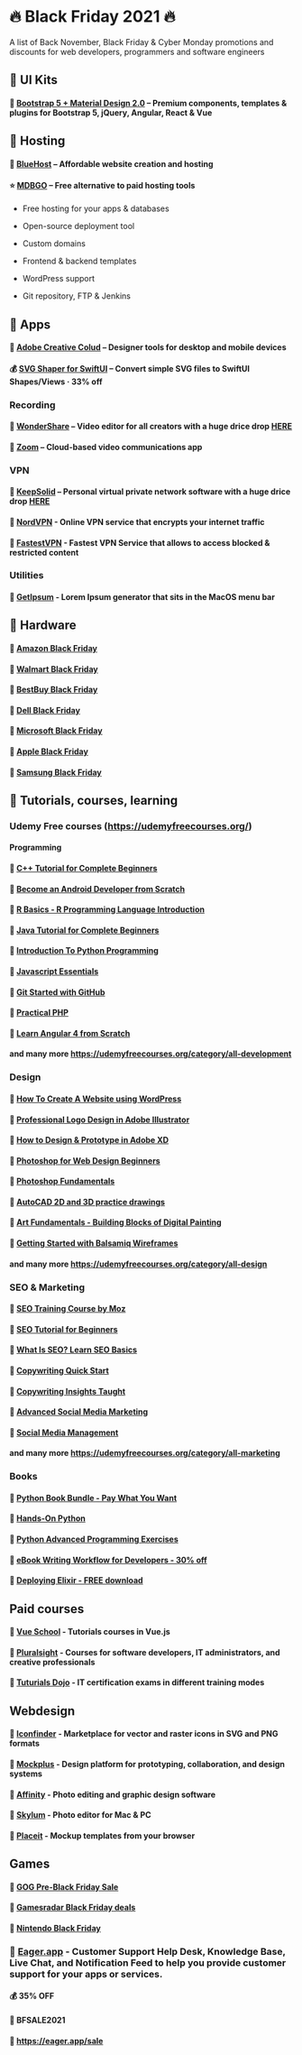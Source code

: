 
# 🔥 Black Friday 2021 🔥
A list of Back November, Black Friday & Cyber Monday promotions and discounts for web developers, programmers and software engineers


## 🛒 UI Kits

#### 💸 [Bootstrap 5 + Material Design 2.0](https://mdbootstrap.com/bf/sale/) – Premium components, templates & plugins for Bootstrap 5, jQuery, Angular, React & Vue

## 🛒 Hosting

#### 💸 [BlueHost](https://www.bluehost.com/) – Affordable website creation and hosting

#### ⭐ [MDBGO](https://mdbgo.com/) – Free alternative to paid hosting tools

 -  Free hosting for your apps & databases

 -  Open-source deployment tool

 -  Custom domains

 -  Frontend & backend templates

 -  WordPress support

 -  Git repository, FTP & Jenkins

 
## 🛒 Apps

#### 💸 [Adobe Creative Colud](https://www.adobe.com/creativecloud.html) – Designer tools for desktop and mobile devices

#### 💰 [SVG Shaper for SwiftUI](https://apps.apple.com/us/app/svg-shaper-for-swiftui/id1566140414) – Convert simple SVG files to SwiftUI Shapes/Views · 33% off

### Recording

#### 💸 [WonderShare](https://www.wondershare.net/shop/) – Video editor for all creators with a huge drice drop [HERE](https://stacksocial.com/sales/wondershare-democreator-for-mac)

#### 💸 [Zoom](https://zoom.us/billing/campaign?coupon=21BLACKFRIDAY30) – Cloud-based video communications app

### VPN

#### 💸 [KeepSolid](https://www.keepsolid.com/goals/lifetime-deal) – Personal virtual private network software with a huge drice drop [HERE](https://stacksocial.com/sales/vpn-unlimited-lifetime-subscription)

#### 💸 [NordVPN](https://nordvpn.com/) - Online VPN service that encrypts your internet traffic

#### 💸 [FastestVPN](https://fastestvpn.com/vpn-deals) - Fastest VPN Service that allows to access blocked & restricted content

### Utilities

#### 💸 [GetIpsum](https://apps.apple.com/app/getipsum/id1580281319) - Lorem Ipsum generator that sits in the MacOS menu bar

## 🛒 Hardware

#### 💸 [Amazon Black Friday](https://www.amazon.com/events/earlyblackfriday/)

#### 💸 [Walmart Black Friday](https://www.walmart.com/shop/deals/)

#### 💸 [BestBuy Black Friday](https://www.bestbuy.com/site/electronics/black-friday/pcmcat225600050002.c)

#### 💸 [Dell Black Friday](https://deals.dell.com/en-us)

#### 💸 [Microsoft Black Friday](https://www.microsoft.com/en-us/)

#### 💸 [Apple Black Friday](https://www.apple.com/shop/gifts/shopping-event)

#### 💸 [Samsung Black Friday](https://www.samsung.com/us/shop/all-deals/)


## 🛒 Tutorials, courses, learning

### Udemy Free courses (https://udemyfreecourses.org/) 

#### Programming

#### 💸 [C++ Tutorial for Complete Beginners](https://www.udemy.com/course/free-learn-c-tutorial-beginners/)

#### 💸 [Become an Android Developer from Scratch](https://www.udemy.com/course/become-an-android-developer-from-scratch/)

#### 💸 [R Basics - R Programming Language Introduction](https://www.udemy.com/course/r-basics/)

#### 💸 [Java Tutorial for Complete Beginners](https://www.udemy.com/course/java-tutorial/)

#### 💸 [Introduction To Python Programming](https://www.udemy.com/course/pythonforbeginnersintro/)

#### 💸 [Javascript Essentials](https://www.udemy.com/course/javascript-essentials/)

#### 💸 [Git Started with GitHub](https://www.udemy.com/course/git-started-with-github/)

#### 💸 [Practical PHP](https://www.udemy.com/course/code-dynamic-websites/)

#### 💸 [Learn Angular 4 from Scratch](https://www.udemy.com/course/learn-angular-from-scratch/)

#### and many more https://udemyfreecourses.org/category/all-development

### Design

#### 💸 [How To Create A Website using WordPress](https://www.udemy.com/course/how-to-create-a-website-using-wordpress-step-by-step/)

#### 💸 [Professional Logo Design in Adobe Illustrator](https://www.udemy.com/course/professional-logo-design-crash-course/)

#### 💸 [How to Design & Prototype in Adobe XD](https://www.udemy.com/course/adobe-xd-experience-design/)

#### 💸 [Photoshop for Web Design Beginners](https://www.udemy.com/course/photoshop-for-web-design-beginners/)

#### 💸 [Photoshop Fundamentals](https://www.udemy.com/course/photoshop-fundamentals-in-one-hour/)

#### 💸 [AutoCAD 2D and 3D practice drawings](https://www.udemy.com/course/autocad-2d-and-3d-practice-drawings/)

#### 💸 [Art Fundamentals - Building Blocks of Digital Painting](https://www.udemy.com/course/art-fundamentals-in-one-hour/)

#### 💸 [Getting Started with Balsamiq Wireframes](https://www.udemy.com/course/getting-started-with-balsamiq-wireframes/)

#### and many more https://udemyfreecourses.org/category/all-design

### SEO & Marketing

#### 💸 [SEO Training Course by Moz](https://www.udemy.com/course/whiteboard-seo/)

#### 💸 [SEO Tutorial for Beginners](https://www.udemy.com/course/seo-tutorial/)

#### 💸 [What Is SEO? Learn SEO Basics](https://www.udemy.com/course/what-is-seo/)

#### 💸 [Copywriting Quick Start](https://www.udemy.com/course/copywritingquickstart/)

#### 💸 [Copywriting Insights Taught](https://www.udemy.com/course/copywriter/)

#### 💸 [Advanced Social Media Marketing](https://www.udemy.com/course/social-media-marketing-plan/)

#### 💸 [Social Media Management](https://www.udemy.com/course/social-media-for-business/)



#### and many more https://udemyfreecourses.org/category/all-marketing

### Books

#### 💸 [Python Book Bundle - Pay What You Want](https://www.humblebundle.com/books/python-programming-oreilly-books)

#### 💸 [Hands-On Python](https://www.amazon.com/dp/B09JM2ZCKW)

#### 💸 [Python Advanced Programming Exercises](https://www.amazon.com/dp/B09DSC6FMJ)

#### 💸 [eBook Writing Workflow for Developers - 30% off](https://store.miguelcoba.com/l/ebookwriting)

#### 💸 [Deploying Elixir - FREE download](https://store.miguelcoba.com/l/deployingelixir)

## Paid courses

#### 📓 [Vue School](https://vueschool.io/sales/blackfriday) - Tutorials courses in Vue.js 

#### 📓 [Pluralsight](https://www.pluralsight.com/) - Courses for software developers, IT administrators, and creative professionals

#### 📓 [Tuturials Dojo](https://portal.tutorialsdojo.com/black-friday-sale/) - IT certification exams in different training modes

## Webdesign

#### 💸 [Iconfinder](https://www.iconfinder.com/discountcode/blackfriday21) - Marketplace for vector and raster icons in SVG and PNG formats

#### 💸 [Mockplus](https://www.mockplus.com/buy/black-friday) - Design platform for prototyping, collaboration, and design systems

#### 💸 [Affinity](https://affinity.serif.com/en-us/) - Photo editing and graphic design software

#### 💸 [Skylum](https://skylum.com/luminar-ai-b) - Photo editor for Mac & PC

#### 💸 [Placeit](https://placeit.net/) - Mockup templates from your browser



## Games

#### 💸 [GOG Pre-Black Friday Sale](https://www.gog.com/news/weekly_sale_a_black_friday_warmup_with_games_up_to_90_off)

#### 💸 [Gamesradar Black Friday deals](https://www.gamesradar.com/black-friday-gaming-deals-2021/)

#### 💸 [Nintendo Black Friday](https://www.nintendo.com/en_CA/holiday/#deals)



### 📓 [Eager.app](https://eager.app/sale) - Customer Support Help Desk, Knowledge Base, Live Chat, and Notification Feed to help you provide customer support for your apps or services.

#### 💰 35% OFF

#### 🎫 BFSALE2021

#### 🔗 https://eager.app/sale
